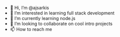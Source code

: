 - 👋 Hi, I’m @ajsarkis
- 👀 I’m interested in learning full stack development
- 🌱 I’m currently learning node.js
- 💞️ I’m looking to collaborate on cool intro projects
- 📫 How to reach me

<!---
ajsarkis/ajsarkis is a ✨ special ✨ repository because its `README.md` (this file) appears on your GitHub profile.
You can click the Preview link to take a look at your changes.
--->
